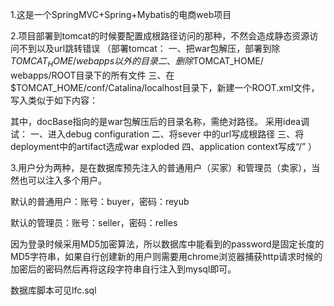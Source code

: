 1.这是一个SpringMVC+Spring+Mybatis的电商web项目

2.项目部署到tomcat的时候要配置成根路径访问的那种，不然会造成静态资源访问不到以及url跳转错误
（部署tomcat：
一、把war包解压，部署到除$TOMCAT_HOME/webapps以外的目录
二、删除$TOMCAT_HOME/ webapps/ROOT目录下的所有文件
三、在$TOMCAT_HOME/conf/Catalina/localhost目录下，新建一个ROOT.xml文件，写入类似于如下内容：
<?xml version='1.0' encoding='utf-8'?> 
<Context path="/" docBase="/usr/local/tomcat-6.0/webdav" debug="0" privileged="true" reloadable="true"/> 
其中，docBase指向的是war包解压后的目录名称，需绝对路径。
  采用idea调试：
一、进入debug configuration
二、将sever 中的url写成根路径
三、将deployment中的artifact选成war exploded
四、application context写成“/”
）

3.用户分为两种，是在数据库预先注入的普通用户（买家）和管理员（卖家），当然也可以注入多个用户。

默认的普通用户：账号：buyer，密码：reyub

默认的管理员：账号：seller，密码：relles

因为登录时候采用MD5加密算法，所以数据库中能看到的password是固定长度的MD5字符串，如果自行创建新的用户则需要用chrome浏览器捕获http请求时候的加密后的密码然后再将这段字符串自行注入到mysql即可。

数据库脚本可见lfc.sql
